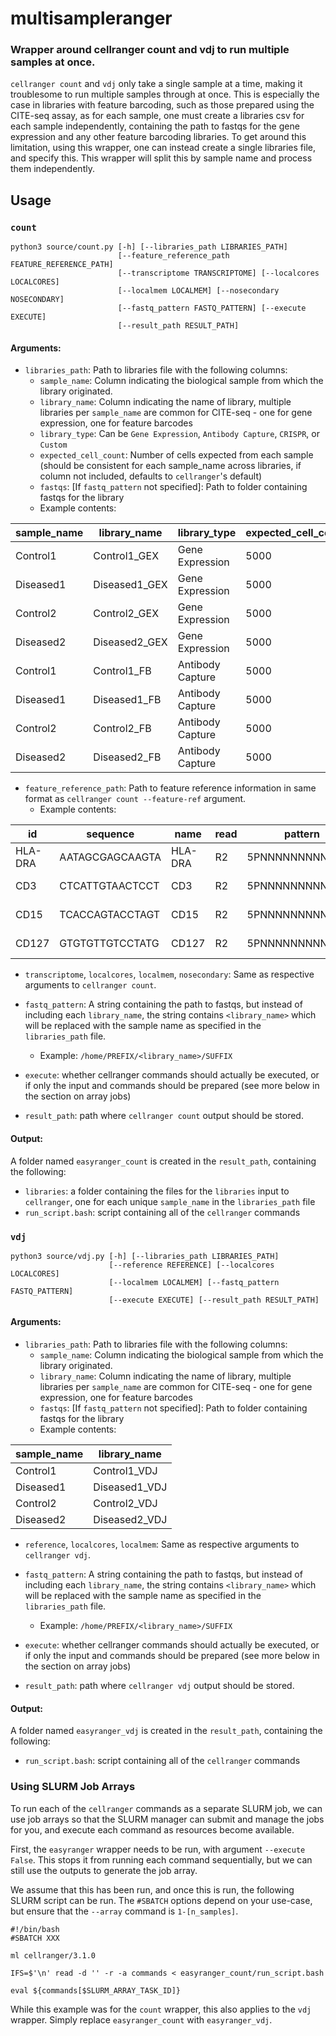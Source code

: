 # multisampleranger

### Wrapper around cellranger count and vdj to run multiple samples at once.

`cellranger count` and `vdj` only take a single sample at a time, making it troublesome to run multiple samples through at once. This is especially the case in libraries with feature barcoding, such as those prepared using the CITE-seq assay, as for each sample, one must create a libraries csv for each sample independently, containing the path to fastqs for the gene expression and any other feature barcoding libraries. To get around this limitation, using this wrapper, one can instead create a single libraries file, and specify this. This wrapper will split this by sample name and process them independently.

## Usage

### `count`

```
python3 source/count.py [-h] [--libraries_path LIBRARIES_PATH]
                        [--feature_reference_path FEATURE_REFERENCE_PATH]
                        [--transcriptome TRANSCRIPTOME] [--localcores LOCALCORES]
                        [--localmem LOCALMEM] [--nosecondary NOSECONDARY]
                        [--fastq_pattern FASTQ_PATTERN] [--execute EXECUTE]
                        [--result_path RESULT_PATH]
```

#### Arguments:

* `libraries_path`: Path to libraries file with the following columns:
  - `sample_name`: Column indicating the biological sample from which the library originated.
  - `library_name`: Column indicating the name of library, multiple libraries per `sample_name` are common for CITE-seq - one for gene expression, one for feature barcodes
  - `library_type`: Can be `Gene Expression`, `Antibody Capture`, `CRISPR`, or `Custom`
  - `expected_cell_count`: Number of cells expected from each sample (should be consistent for each sample_name across libraries, if column not included, defaults to `cellranger`'s default)
  - `fastqs`: [If `fastq_pattern` not specified]: Path to folder containing fastqs for the library
  - Example contents: 
 
| sample_name   | library_name  | library_type     | expected_cell_count |
|---------------|---------------|------------------|---------------------|
| Control1      | Control1_GEX  | Gene Expression  | 5000                |
| Diseased1     | Diseased1_GEX | Gene Expression  | 5000                |
| Control2      | Control2_GEX  | Gene Expression  | 5000                |
| Diseased2     | Diseased2_GEX | Gene Expression  | 5000                |
| Control1      | Control1_FB   | Antibody Capture | 5000                |
| Diseased1     | Diseased1_FB  | Antibody Capture | 5000                |
| Control2      | Control2_FB   | Antibody Capture | 5000                |
| Diseased2     | Diseased2_FB  | Antibody Capture | 5000                |


* `feature_reference_path`: Path to feature reference information in same format as `cellranger count --feature-ref` argument.
  - Example contents:
  
| id      | sequence        | name    | read | pattern          | feature_type     | 
|---------|-----------------|---------|------|------------------|------------------| 
| HLA-DRA | AATAGCGAGCAAGTA | HLA-DRA | R2   | 5PNNNNNNNNNN(BC) | Antibody Capture | 
| CD3     | CTCATTGTAACTCCT | CD3     | R2   | 5PNNNNNNNNNN(BC) | Antibody Capture | 
| CD15    | TCACCAGTACCTAGT | CD15    | R2   | 5PNNNNNNNNNN(BC) | Antibody Capture | 
| CD127   | GTGTGTTGTCCTATG | CD127   | R2   | 5PNNNNNNNNNN(BC) | Antibody Capture | 

* `transcriptome`, `localcores`, `localmem`, `nosecondary`: Same as respective arguments to `cellranger count`.

* `fastq_pattern`: A string containing the path to fastqs, but instead of including each `library_name`, the string contains `<library_name>` which will be replaced with the sample name as specified in the `libraries_path` file.
  - Example: `/home/PREFIX/<library_name>/SUFFIX`

* `execute`: whether cellranger commands should actually be executed, or if only the input and commands should be prepared (see more below in the section on array jobs)

* `result_path`: path where `cellranger count` output should be  stored.

#### Output:

A folder named `easyranger_count` is created in the `result_path`, containing the following:

* `libraries`: a folder containing the files for the `libraries` input to `cellranger`, one for each unique `sample_name` in the `libraries_path` file
* `run_script.bash`: script containing all of the `cellranger` commands


### `vdj`

```
python3 source/vdj.py [-h] [--libraries_path LIBRARIES_PATH]
                      [--reference REFERENCE] [--localcores LOCALCORES]
                      [--localmem LOCALMEM] [--fastq_pattern FASTQ_PATTERN] 
                      [--execute EXECUTE] [--result_path RESULT_PATH]
```

#### Arguments:

* `libraries_path`: Path to libraries file with the following columns:
  - `sample_name`: Column indicating the biological sample from which the library originated.
  - `library_name`: Column indicating the name of library, multiple libraries per `sample_name` are common for CITE-seq - one for gene expression, one for feature barcodes
  - `fastqs`: [If `fastq_pattern` not specified]: Path to folder containing fastqs for the library
  - Example contents: 
 
| sample_name   | library_name  |
|---------------|---------------|
| Control1      | Control1_VDJ  |
| Diseased1     | Diseased1_VDJ |
| Control2      | Control2_VDJ  |
| Diseased2     | Diseased2_VDJ |


* `reference`, `localcores`, `localmem`: Same as respective arguments to `cellranger vdj`.

* `fastq_pattern`: A string containing the path to fastqs, but instead of including each `library_name`, the string contains `<library_name>` which will be replaced with the sample name as specified in the `libraries_path` file.
  - Example: `/home/PREFIX/<library_name>/SUFFIX`

* `execute`: whether cellranger commands should actually be executed, or if only the input and commands should be prepared (see more below in the section on array jobs)

* `result_path`: path where `cellranger vdj` output should be  stored.

#### Output:

A folder named `easyranger_vdj` is created in the `result_path`, containing the following:

* `run_script.bash`: script containing all of the `cellranger` commands


### Using SLURM Job Arrays

To run each of the `cellranger` commands as a separate SLURM job, we can use job arrays so that the SLURM manager can submit and manage the jobs for you, and execute each command as resources become available.

First, the `easyranger` wrapper needs to be run, with argument `--execute False`. This stops it from running each command sequentially, but we can still use the outputs to generate the job array. 

We assume that this has been run, and once this is run, the following SLURM script can be run. The `#SBATCH` options depend on your use-case, but ensure that the `--array` command is `1-[n_samples]`. 

```
#!/bin/bash
#SBATCH XXX

ml cellranger/3.1.0

IFS=$'\n' read -d '' -r -a commands < easyranger_count/run_script.bash

eval ${commands[$SLURM_ARRAY_TASK_ID]}
```

While this example was for the `count` wrapper, this also applies to the `vdj` wrapper. Simply replace `easyranger_count` with `easyranger_vdj`.
